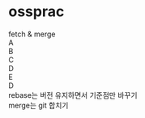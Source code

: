 # ossprac
fetch & merge    
A    
B    
C    
D    
E    
D    
rebase는 버전 유지하면서 기준점만 바꾸기    
merge는 git 합치기